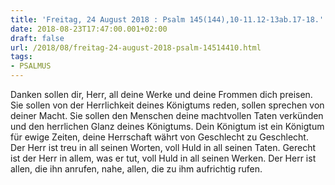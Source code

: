 ```yaml
---
title: 'Freitag, 24 August 2018 : Psalm 145(144),10-11.12-13ab.17-18.'
date: 2018-08-23T17:47:00.001+02:00
draft: false
url: /2018/08/freitag-24-august-2018-psalm-14514410.html
tags: 
- PSALMUS
---
```


Danken sollen dir, Herr, all deine Werke und deine Frommen dich preisen. Sie sollen von der Herrlichkeit deines Königtums reden, sollen sprechen von deiner Macht. Sie sollen den Menschen deine machtvollen Taten verkünden und den herrlichen Glanz deines Königtums. Dein Königtum ist ein Königtum für ewige Zeiten, deine Herrschaft währt von Geschlecht zu Geschlecht. Der Herr ist treu in all seinen Worten, voll Huld in all seinen Taten. Gerecht ist der Herr in allem, was er tut, voll Huld in all seinen Werken. Der Herr ist allen, die ihn anrufen, nahe, allen, die zu ihm aufrichtig rufen.